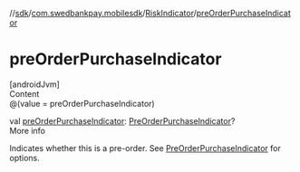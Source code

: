 //[sdk](../../../index.md)/[com.swedbankpay.mobilesdk](../index.md)/[RiskIndicator](index.md)/[preOrderPurchaseIndicator](pre-order-purchase-indicator.md)



# preOrderPurchaseIndicator  
[androidJvm]  
Content  
@(value = preOrderPurchaseIndicator)  
  
val [preOrderPurchaseIndicator](pre-order-purchase-indicator.md): [PreOrderPurchaseIndicator](../-pre-order-purchase-indicator/index.md)?  
More info  


Indicates whether this is a pre-order. See [PreOrderPurchaseIndicator](../-pre-order-purchase-indicator/index.md) for options.

  



